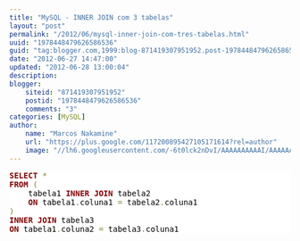 ```yaml
---
title: "MySQL - INNER JOIN com 3 tabelas"
layout: "post"
permalink: "/2012/06/mysql-inner-join-com-tres-tabelas.html"
uuid: "1978448479626586536"
guid: "tag:blogger.com,1999:blog-871419307951952.post-1978448479626586536"
date: "2012-06-27 14:47:00"
updated: "2012-06-28 13:00:04"
description: 
blogger:
    siteid: "871419307951952"
    postid: "1978448479626586536"
    comments: "3"
categories: [MySQL]
author: 
    name: "Marcos Nakamine"
    url: "https://plus.google.com/117200895427105171614?rel=author"
    image: "//lh6.googleusercontent.com/-6t0lck2nDvI/AAAAAAAAAAI/AAAAAAAAOBw/_9ON3AiIr48/s32-c/photo.jpg"
---
```


<div class="css-full-post-content js-full-post-content">
<pre style='color:#000000;background:#ffffff;'><span style='color:#800000; font-weight:bold; '>SELECT</span> <span style='color:#808030; '>*</span> <br /><span style='color:#800000; font-weight:bold; '>FROM</span> <span style='color:#808030; '>(</span><br />    tabela1 <span style='color:#800000; font-weight:bold; '>INNER</span> <span style='color:#800000; font-weight:bold; '>JOIN</span> tabela2 <br />    <span style='color:#800000; font-weight:bold; '>ON</span> tabela1<span style='color:#808030; '>.</span>coluna1 <span style='color:#808030; '>=</span> tabela2<span style='color:#808030; '>.</span>coluna1<br /><span style='color:#808030; '>)</span> <br /><span style='color:#800000; font-weight:bold; '>INNER</span> <span style='color:#800000; font-weight:bold; '>JOIN</span> tabela3 <br /><span style='color:#800000; font-weight:bold; '>ON</span> tabela1<span style='color:#808030; '>.</span>coluna2 <span style='color:#808030; '>=</span> tabela3<span style='color:#808030; '>.</span>coluna1<br /></pre>
</div>